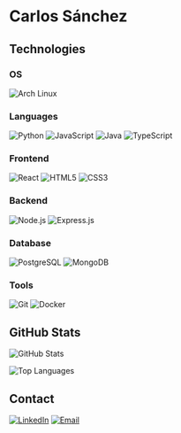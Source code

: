 # Carlos Sánchez

## Technologies

### OS
![Arch Linux](https://img.shields.io/badge/archlinux?style=flat-square&logo=openjdk&logoColor=white)

### Languages
![Python](https://img.shields.io/badge/Python-3776AB?style=flat-square&logo=python&logoColor=white)
![JavaScript](https://img.shields.io/badge/JavaScript-F7DF1E?style=flat-square&logo=javascript&logoColor=black)
![Java](https://img.shields.io/badge/Java-ED8B00?style=flat-square&logo=openjdk&logoColor=white)
![TypeScript](https://img.shields.io/badge/TypeScript-007ACC?style=flat-square&logo=typescript&logoColor=white)

### Frontend
![React](https://img.shields.io/badge/React-20232A?style=flat-square&logo=react&logoColor=61DAFB)
![HTML5](https://img.shields.io/badge/HTML5-E34F26?style=flat-square&logo=html5&logoColor=white)
![CSS3](https://img.shields.io/badge/CSS3-1572B6?style=flat-square&logo=css3&logoColor=white)

### Backend
![Node.js](https://img.shields.io/badge/Node.js-339933?style=flat-square&logo=nodedotjs&logoColor=white)
![Express.js](https://img.shields.io/badge/Express.js-000000?style=flat-square&logo=express&logoColor=white)

### Database
![PostgreSQL](https://img.shields.io/badge/PostgreSQL-316192?style=flat-square&logo=postgresql&logoColor=white)
![MongoDB](https://img.shields.io/badge/MongoDB-4EA94B?style=flat-square&logo=mongodb&logoColor=white)

### Tools
![Git](https://img.shields.io/badge/Git-F05032?style=flat-square&logo=git&logoColor=white)
![Docker](https://img.shields.io/badge/Docker-2496ED?style=flat-square&logo=docker&logoColor=white)

## GitHub Stats

![GitHub Stats](https://github-readme-stats.vercel.app/api?username=nxssie&show_icons=true&theme=default&hide_border=true)

![Top Languages](https://github-readme-stats.vercel.app/api/top-langs/?username=nxssie&layout=compact&theme=default&hide_border=true)

## Contact

[![LinkedIn](https://img.shields.io/badge/LinkedIn-0077B5?style=flat-square&logo=linkedin&logoColor=white)](https://linkedin.com/in/YOUR_LINKEDIN)
[![Email](https://img.shields.io/badge/Email-D14836?style=flat-square&logo=gmail&logoColor=white)](mailto:your-email@example.com)
